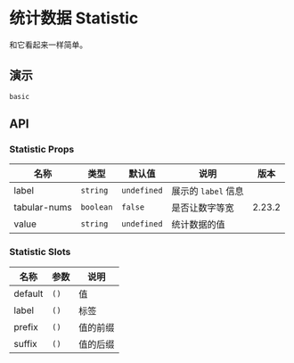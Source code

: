 # 统计数据 Statistic

和它看起来一样简单。

## 演示

```demo
basic
```

## API

### Statistic Props

| 名称         | 类型      | 默认值      | 说明                | 版本   |
| ------------ | --------- | ----------- | ------------------- | ------ |
| label        | `string`  | `undefined` | 展示的 `label` 信息 |        |
| tabular-nums | `boolean` | `false`     | 是否让数字等宽      | 2.23.2 |
| value        | `string`  | `undefined` | 统计数据的值        |        |

### Statistic Slots

| 名称    | 参数 | 说明     |
| ------- | ---- | -------- |
| default | `()` | 值       |
| label   | `()` | 标签     |
| prefix  | `()` | 值的前缀 |
| suffix  | `()` | 值的后缀 |

